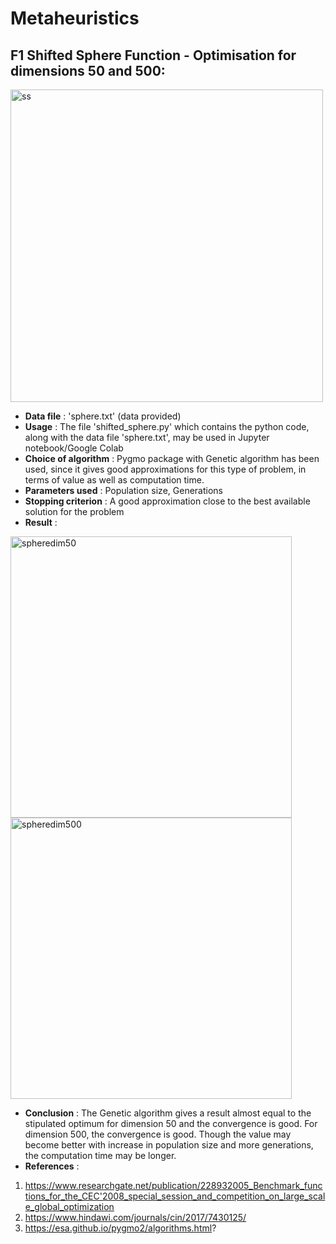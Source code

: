 # Metaheuristics

##  F1 Shifted Sphere Function - Optimisation for dimensions 50 and 500:
<img width="500" alt="ss" src="https://user-images.githubusercontent.com/35540215/88484435-b946d280-cf6e-11ea-9d6f-22861965cddc.PNG">

* **Data file** :  'sphere.txt' (data provided)
* **Usage** : The file 'shifted_sphere.py' which contains the python code, along with the data file 'sphere.txt', may be used in Jupyter notebook/Google Colab
* **Choice of algorithm** : Pygmo package  with Genetic algorithm has been used, since it gives good approximations for this type of problem, in terms of value as well as computation time.
* **Parameters used** : Population size, Generations
* **Stopping criterion** : A good approximation close to the best available solution for the problem
* **Result** : 

<img width="450" alt="spheredim50" src="https://user-images.githubusercontent.com/35540215/88484587-f790c180-cf6f-11ea-80ee-838fabf48286.PNG"> <img width="450" alt="spheredim500" src="https://user-images.githubusercontent.com/35540215/88484599-011a2980-cf70-11ea-9eac-a32a241fd6e9.PNG">


* **Conclusion** : The Genetic algorithm gives a result almost equal to the stipulated optimum for dimension 50 and the convergence is good. For dimension 500, the convergence is good. Though the value may become better with increase in population size and more generations, the computation time may be longer.
* **References** : 
1. https://www.researchgate.net/publication/228932005_Benchmark_functions_for_the_CEC'2008_special_session_and_competition_on_large_scale_global_optimization
2. https://www.hindawi.com/journals/cin/2017/7430125/             
3. https://esa.github.io/pygmo2/algorithms.html?


